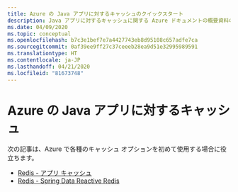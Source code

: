 ```yaml
---
title: Azure の Java アプリに対するキャッシュのクイックスタート
description: Java アプリに対するキャッシュに関する Azure ドキュメントの概要資料の一覧です。
ms.date: 04/09/2020
ms.topic: conceptual
ms.openlocfilehash: b7c3e1bef7e7a4427743eb8d95108c657adfe7ca
ms.sourcegitcommit: 0af39ee9ff27c37ceeeb28ea9d51e32995989591
ms.translationtype: HT
ms.contentlocale: ja-JP
ms.lasthandoff: 04/21/2020
ms.locfileid: "81673748"
---
```

# <a name="caching-for-java-apps-on-azure"></a>Azure の Java アプリに対するキャッシュ

次の記事は、Azure で各種のキャッシュ オプションを初めて使用する場合に役立ちます。

- [Redis - アプリ キャッシュ](/azure/azure-cache-for-redis/cache-java-get-started)
- [Redis - Spring Data Reactive Redis](/azure/developer/java/spring-framework/configure-spring-boot-initializer-java-app-with-redis-cache)
